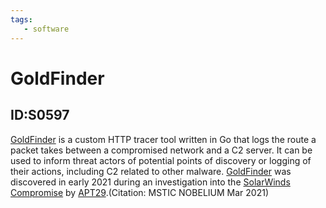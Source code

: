 ```yaml
---
tags:
   - software
---
```

# GoldFinder
## ID:S0597
[GoldFinder](software/S0597) is a custom HTTP tracer tool written in Go that logs the route a packet takes between a compromised network and a C2 server. It can be used to inform  threat actors of potential points of discovery or logging of their actions, including C2 related to other malware. [GoldFinder](software/S0597) was discovered in early 2021 during an investigation into the [SolarWinds Compromise](campaigns/C0024) by [APT29](groups/G0016).(Citation: MSTIC NOBELIUM Mar 2021)
